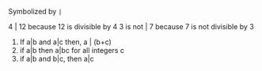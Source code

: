 Symbolized by `|`


4 | 12 because 12 is divisible by 4
3 is not | 7 because 7 is not divisible by 3

1. If a|b and a|c then, a | (b+c)
2. if a|b then a|bc for all integers c
3. if a|b and b|c, then a|c


